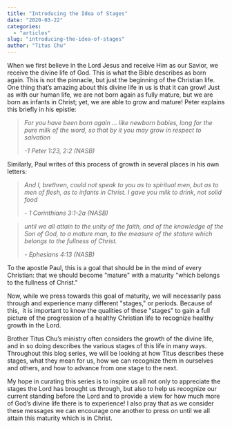 ```yaml
---
title: "Introducing the Idea of Stages"
date: "2020-03-22"
categories: 
  - "articles"
slug: "introducing-the-idea-of-stages"
author: "Titus Chu"
---
```


When we first believe in the Lord Jesus and receive Him as our Savior, we receive the divine life of God. This is what the Bible describes as born again. This is not the pinnacle, but just the beginning of the Christian life. One thing that’s amazing about this divine life in us is that it can grow! Just as with our human life, we are not born again as fully mature, but we are born as infants in Christ; yet, we are able to grow and mature! Peter explains this briefly in his epistle:

> _For you have been born again … like newborn babies, long for the pure milk of the word, so that by it you may grow in respect to salvation_
> 
> _\-1 Peter 1:23, 2:2 (NASB)_

Similarly, Paul writes of this process of growth in several places in his own letters:

> _And I, brethren, could not speak to you as to spiritual men, but as to men of flesh, as to infants in Christ. I gave you milk to drink, not solid food_
> 
> _\- 1 Corinthians 3:1-2a (NASB)_

> _until we all attain to the unity of the faith, and of the knowledge of the Son of God, to a mature man, to the measure of the stature which belongs to the fullness of Christ._
> 
> _\- Ephesians 4:13 (NASB)_

To the apostle Paul, this is a goal that should be in the mind of every Christian: that we should become "mature" with a maturity "which belongs to the fullness of Christ."

Now, while we press towards this goal of maturity, we will necessarily pass through and experience many different "stages," or periods. Because of this,  it is important to know the qualities of these "stages" to gain a full picture of the progression of a healthy Christian life to recognize healthy growth in the Lord.

Brother Titus Chu’s ministry often considers the growth of the divine life, and in so doing describes the various stages of this life in many ways. Throughout this blog series, we will be looking at how Titus describes these stages, what they mean for us, how we can recognize them in ourselves and others, and how to advance from one stage to the next.

My hope in curating this series is to inspire us all not only to appreciate the stages the Lord has brought us through, but also to help us recognize our current standing before the Lord and to provide a view for how much more of God’s divine life there is to experience! I also pray that as we consider these messages we can encourage one another to press on until we all attain this maturity which is in Christ.
